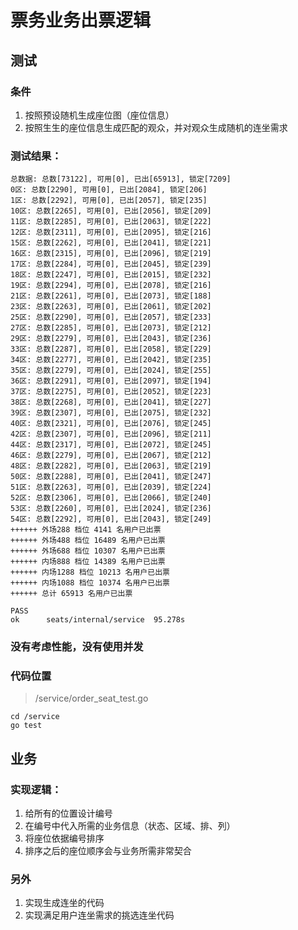 # 票务业务出票逻辑

## 测试
### 条件
1. 按照预设随机生成座位图（座位信息）
2. 按照生生的座位信息生成匹配的观众，并对观众生成随机的连坐需求

### 测试结果：

```shell
总数据: 总数[73122], 可用[0], 已出[65913], 锁定[7209]
0区: 总数[2290], 可用[0], 已出[2084], 锁定[206]
1区: 总数[2292], 可用[0], 已出[2057], 锁定[235]
10区: 总数[2265], 可用[0], 已出[2056], 锁定[209]
11区: 总数[2285], 可用[0], 已出[2063], 锁定[222]
12区: 总数[2311], 可用[0], 已出[2095], 锁定[216]
15区: 总数[2262], 可用[0], 已出[2041], 锁定[221]
16区: 总数[2315], 可用[0], 已出[2096], 锁定[219]
17区: 总数[2284], 可用[0], 已出[2045], 锁定[239]
18区: 总数[2247], 可用[0], 已出[2015], 锁定[232]
19区: 总数[2294], 可用[0], 已出[2078], 锁定[216]
21区: 总数[2261], 可用[0], 已出[2073], 锁定[188]
23区: 总数[2263], 可用[0], 已出[2061], 锁定[202]
25区: 总数[2290], 可用[0], 已出[2057], 锁定[233]
27区: 总数[2285], 可用[0], 已出[2073], 锁定[212]
29区: 总数[2279], 可用[0], 已出[2043], 锁定[236]
33区: 总数[2287], 可用[0], 已出[2058], 锁定[229]
34区: 总数[2277], 可用[0], 已出[2042], 锁定[235]
35区: 总数[2279], 可用[0], 已出[2024], 锁定[255]
36区: 总数[2291], 可用[0], 已出[2097], 锁定[194]
37区: 总数[2275], 可用[0], 已出[2052], 锁定[223]
38区: 总数[2268], 可用[0], 已出[2041], 锁定[227]
39区: 总数[2307], 可用[0], 已出[2075], 锁定[232]
40区: 总数[2321], 可用[0], 已出[2076], 锁定[245]
42区: 总数[2307], 可用[0], 已出[2096], 锁定[211]
44区: 总数[2317], 可用[0], 已出[2072], 锁定[245]
46区: 总数[2279], 可用[0], 已出[2067], 锁定[212]
48区: 总数[2282], 可用[0], 已出[2063], 锁定[219]
50区: 总数[2288], 可用[0], 已出[2041], 锁定[247]
51区: 总数[2263], 可用[0], 已出[2039], 锁定[224]
52区: 总数[2306], 可用[0], 已出[2066], 锁定[240]
53区: 总数[2260], 可用[0], 已出[2024], 锁定[236]
54区: 总数[2292], 可用[0], 已出[2043], 锁定[249]
++++++ 外场288 档位 4141 名用户已出票
++++++ 外场488 档位 16489 名用户已出票
++++++ 外场688 档位 10307 名用户已出票
++++++ 内场888 档位 14389 名用户已出票
++++++ 内场1288 档位 10213 名用户已出票
++++++ 内场1088 档位 10374 名用户已出票
++++++ 总计 65913 名用户已出票

PASS
ok  	seats/internal/service	95.278s
```

### 没有考虑性能，没有使用并发

### 代码位置
> /service/order_seat_test.go
```shell
cd /service
go test
```

## 业务
### 实现逻辑：
1. 给所有的位置设计编号
2. 在编号中代入所需的业务信息（状态、区域、排、列）
3. 将座位依据编号排序
4. 排序之后的座位顺序会与业务所需非常契合

### 另外
1. 实现生成连坐的代码
2. 实现满足用户连坐需求的挑选连坐代码


